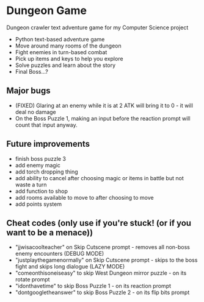 # Dungeon Game
Dungeon crawler text adventure game for my Computer Science project
- Python text-based adventure game
- Move around many rooms of the dungeon
- Fight enemies in turn-based combat
- Pick up items and keys to help you explore
- Solve puzzles and learn about the story
- Final Boss...?

## Major bugs
- (FIXED) Glaring at an enemy while it is at 2 ATK will bring it to 0 - it will deal no damage
- On the Boss Puzzle 1, making an input before the reaction prompt will count that input anyway.

## Future improvements
- finish boss puzzle 3
- add enemy magic
- add torch dropping thing
- add ability to cancel after choosing magic or items in battle but not waste a turn
- add function to shop
- add rooms available to move to after choosing to move
- add points system

## Cheat codes (only use if you're stuck! (or if you want to be a menace))
- "jjwisacoolteacher" on Skip Cutscene prompt - removes all non-boss enemy encounters (DEBUG MODE)
- "justplaythegamenormally" on Skip Cutscene prompt - skips to the boss fight and skips long dialogue (LAZY MODE)
- "comeonthisoneiseasy" to skip West Dungeon mirror puzzle - on its rotate prompt
- "idonthavetime" to skip Boss Puzzle 1 - on its reaction prompt
- "dontgoogletheanswer" to skip Boss Puzzle 2 - on its flip bits prompt